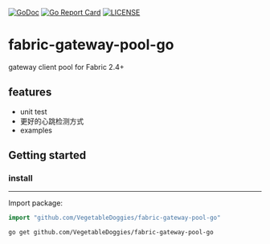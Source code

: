[![GoDoc](https://godoc.org/github.com/VegetableDoggies/fabric-gateway-pool-go?status.svg)](https://godoc.org/github.com/VegetableDoggies/fabric-gateway-pool-go) [![Go Report Card](https://goreportcard.com/badge/github.com/VegetableDoggies/fabric-gateway-pool-go?style=flat-square)](https://goreportcard.com/report/github.com/VegetableDoggies/fabric-gateway-pool-go) [![LICENSE](https://img.shields.io/badge/licence-MIT-brightgreen.svg?style=flat-square)](https://github.com/VegetableDoggies/fabric-gateway-pool-go/blob/master/LICENSE)



# fabric-gateway-pool-go

gateway client pool for Fabric 2.4+



## **features**

- unit test
- 更好的心跳检测方式
- examples



## Getting started

### install

------

Import package:
```go
import "github.com/VegetableDoggies/fabric-gateway-pool-go"

```
```shell
go get github.com/VegetableDoggies/fabric-gateway-pool-go
```